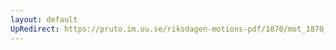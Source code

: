 ```yaml
---
layout: default
UpRedirect: https://pruto.im.uu.se/riksdagen-motions-pdf/1870/mot_1870__ak__83/mot_1870__ak__83-001.pdf
---
```

